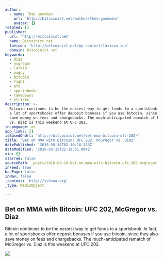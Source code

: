 ```yaml
---
author:
  - name: Theo Goodman
    url: 'http://bitcoinist.net/author/theo-goodman/'
    avatar: {}
related: []
publisher:
  url: 'http://bitcoinist.net'
  name: Bitcoinist.net
  favicon: 'http://bitcoinist.net/wp-content/favicon.ico'
  domain: bitcoinist.net
keywords:
  - diaz
  - mcgregor
  - larkin
  - magny
  - bitcoin
  - fight
  - ufc
  - sportsbooks
  - takedowns
  - strikes
description: >-
  Bitcoin continues to be the easiest way to get funds to a sportsbook. In fact,
  a lot of sportsbooks offer deposit bonuses if you use bitcoin, since they also
  save money on fees and chargebacks. The much-anticipated rematch of McGregor
  vs. Diaz is this weekend at UFC 202.
inLanguage: en
app_links: []
isBasedOnUrl: 'http://bitcoinist.net/bet-mma-bitcoin-ufc-202/'
title: 'Bet on MMA with Bitcoin: UFC 202, McGregor vs. Diaz'
datePublished: '2016-08-16T02:10:18.288Z'
dateModified: '2016-08-15T22:19:31.084Z'
via: {}
starred: false
sourcePath: _posts/2016-08-16-bet-on-mma-with-bitcoin-ufc-202-mcgregor-vs-diaz.md
inFeed: true
hasPage: false
inNav: false
_context: 'http://schema.org'
_type: MediaObject

---
```

<article style=""><h1>Bet on MMA with Bitcoin: UFC 202, McGregor vs. Diaz</h1><p>Bitcoin continues to be the easiest way to get funds to a sportsbook. In fact, a lot of sportsbooks offer deposit bonuses if you use bitcoin, since they also save money on fees and chargebacks. The much-anticipated rematch of McGregor vs. Diaz is this weekend at UFC 202.</p><img src="http://bitcoinist.net/wp-content/uploads/2016/07/bitcoinist_mma.jpg" /></article>